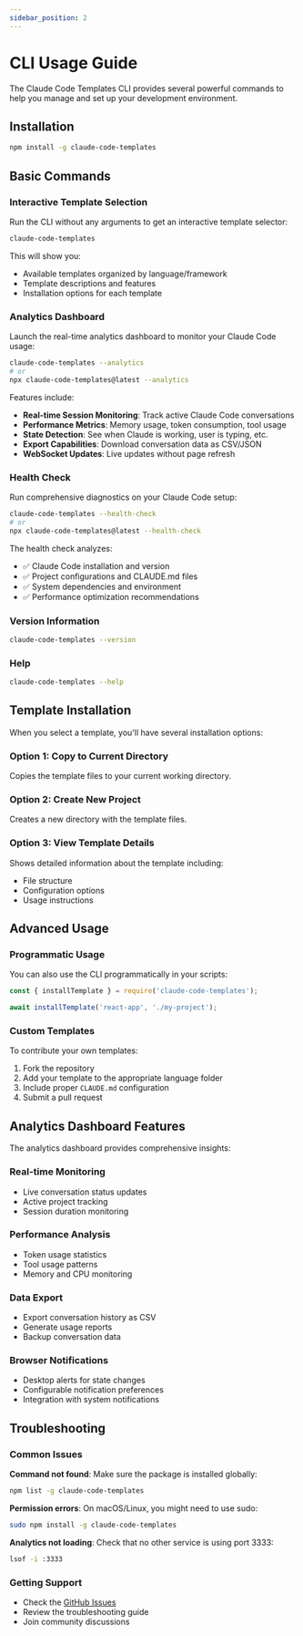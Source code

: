 ```yaml
---
sidebar_position: 2
---
```


# CLI Usage Guide

The Claude Code Templates CLI provides several powerful commands to help you manage and set up your development environment.

## Installation

```bash
npm install -g claude-code-templates
```

## Basic Commands

### Interactive Template Selection

Run the CLI without any arguments to get an interactive template selector:

```bash
claude-code-templates
```

This will show you:
- Available templates organized by language/framework
- Template descriptions and features
- Installation options for each template

### Analytics Dashboard

Launch the real-time analytics dashboard to monitor your Claude Code usage:

```bash
claude-code-templates --analytics
# or
npx claude-code-templates@latest --analytics
```

Features include:
- **Real-time Session Monitoring**: Track active Claude Code conversations
- **Performance Metrics**: Memory usage, token consumption, tool usage
- **State Detection**: See when Claude is working, user is typing, etc.
- **Export Capabilities**: Download conversation data as CSV/JSON
- **WebSocket Updates**: Live updates without page refresh

### Health Check

Run comprehensive diagnostics on your Claude Code setup:

```bash
claude-code-templates --health-check
# or
npx claude-code-templates@latest --health-check
```

The health check analyzes:
- ✅ Claude Code installation and version
- ✅ Project configurations and CLAUDE.md files
- ✅ System dependencies and environment
- ✅ Performance optimization recommendations

### Version Information

```bash
claude-code-templates --version
```

### Help

```bash
claude-code-templates --help
```

## Template Installation

When you select a template, you'll have several installation options:

### Option 1: Copy to Current Directory
Copies the template files to your current working directory.

### Option 2: Create New Project
Creates a new directory with the template files.

### Option 3: View Template Details
Shows detailed information about the template including:
- File structure
- Configuration options
- Usage instructions

## Advanced Usage

### Programmatic Usage

You can also use the CLI programmatically in your scripts:

```javascript
const { installTemplate } = require('claude-code-templates');

await installTemplate('react-app', './my-project');
```

### Custom Templates

To contribute your own templates:

1. Fork the repository
2. Add your template to the appropriate language folder
3. Include proper `CLAUDE.md` configuration
4. Submit a pull request

## Analytics Dashboard Features

The analytics dashboard provides comprehensive insights:

### Real-time Monitoring
- Live conversation status updates
- Active project tracking
- Session duration monitoring

### Performance Analysis
- Token usage statistics
- Tool usage patterns
- Memory and CPU monitoring

### Data Export
- Export conversation history as CSV
- Generate usage reports
- Backup conversation data

### Browser Notifications
- Desktop alerts for state changes
- Configurable notification preferences
- Integration with system notifications

## Troubleshooting

### Common Issues

**Command not found**: Make sure the package is installed globally:
```bash
npm list -g claude-code-templates
```

**Permission errors**: On macOS/Linux, you might need to use sudo:
```bash
sudo npm install -g claude-code-templates
```

**Analytics not loading**: Check that no other service is using port 3333:
```bash
lsof -i :3333
```

### Getting Support

- Check the [GitHub Issues](https://github.com/davila7/claude-code-templates/issues)
- Review the troubleshooting guide
- Join community discussions
